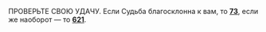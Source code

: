 ПРОВЕРЬТЕ СВОЮ УДАЧУ. Если Судьба благосклонна к вам, то [**73**](#n_73), если же наоборот — то [**621**](#n_621).

